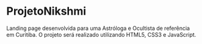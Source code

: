 # ProjetoNikshmi
Landing page desenvolvida para uma Astróloga e Ocultista de referência em Curitiba. O projeto será realizado utilizando HTML5, CSS3 e JavaScript.
